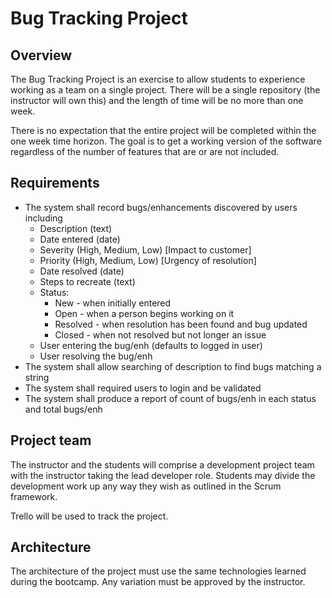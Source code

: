 # Bug Tracking Project

## Overview
The Bug Tracking Project is an exercise to allow students to experience working as a team on a single project. There will be a single repository (the instructor will own this) and the length of time will be no more than one week.

There is no expectation that the entire project will be completed within the one week time horizon. The goal is to get a working version of the software regardless of the number of features that are or are not included.

## Requirements

  * The system shall record bugs/enhancements discovered by users including
    * Description (text)
    * Date entered (date)
    * Severity (High, Medium, Low) [Impact to customer]
    * Priority (High, Medium, Low) [Urgency of resolution]
    * Date resolved (date)
    * Steps to recreate (text)
    * Status:
      * New - when initially entered
      * Open - when a person begins working on it
      * Resolved - when resolution has been found and bug updated
      * Closed - when not resolved but not longer an issue
    * User entering the bug/enh (defaults to logged in user)
    * User resolving the bug/enh
  * The system shall allow searching of description to find bugs matching a string
  * The system shall required users to login and be validated
  * The system shall produce a report of count of bugs/enh in each status and total bugs/enh

## Project team
The instructor and the students will comprise a development project team with the instructor taking the lead developer role. Students may divide the development work up any way they wish as outlined in the Scrum framework.

Trello will be used to track the project.

## Architecture
The architecture of the project must use the same technologies learned during the bootcamp. Any variation must be approved by the instructor.